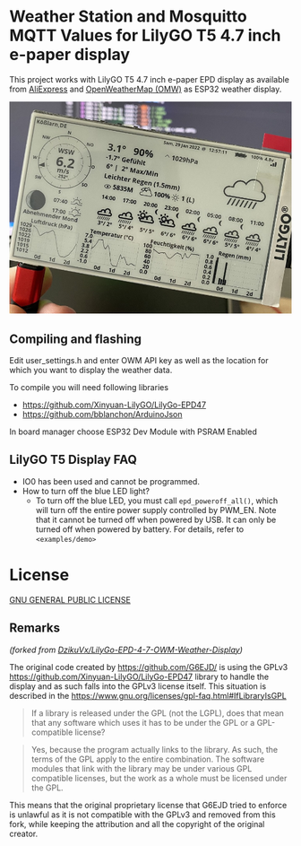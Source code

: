 Weather Station and Mosquitto MQTT Values for LilyGO T5 4.7 inch e-paper display
=======================================

This project works with LilyGO T5 4.7 inch e-paper EPD display as available from [AliExpress](https://aliexpress.com/item/1005002272417292.html) and [OpenWeatherMap (OMW)](https://home.openweathermap.org) as ESP32 weather display.

![](./assets/LilyGoWeatherStation.jpg)

## Compiling and flashing
Edit user_settings.h and enter OWM API key as well as the location for which you want to display the weather data.

To compile you will need following libraries  
- https://github.com/Xinyuan-LilyGO/LilyGo-EPD47
- https://github.com/bblanchon/ArduinoJson  

In board manager choose ESP32 Dev Module with PSRAM Enabled

## LilyGO T5 Display FAQ

- IO0 has been used and cannot be programmed.
- How to turn off the blue LED light?
    - To turn off the blue LED, you must call `epd_poweroff_all()`, which will turn off the entire power supply controlled by PWM_EN. Note that it cannot be turned off when powered by USB. It can only be turned off when powered by battery. For details, refer to `<examples/demo>`

# License

[GNU GENERAL PUBLIC LICENSE](./LICENSE)

## Remarks 
_(forked from [DzikuVx/LilyGo-EPD-4-7-OWM-Weather-Display](https://github.com/DzikuVx/LilyGo-EPD-4-7-OWM-Weather-Display))_  

The original code created by https://github.com/G6EJD/ is using the GPLv3 https://github.com/Xinyuan-LilyGO/LilyGo-EPD47 library to handle the display and as such falls into the GPLv3 license itself. This situation is described in the https://www.gnu.org/licenses/gpl-faq.html#IfLibraryIsGPL

> If a library is released under the GPL (not the LGPL), does that mean that any software which uses it has to be under the GPL or a GPL-compatible license?

> Yes, because the program actually links to the library. As such, the terms of the GPL apply to the entire combination. The software modules that link with the library may be under various GPL compatible licenses, but the work as a whole must be licensed under the GPL.

This means that the original proprietary license that G6EJD tried to enforce is unlawful as it is not compatible with the GPLv3 and removed from this fork, while keeping the attribution and all the copyright of the original creator.
